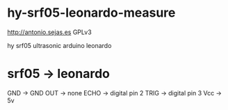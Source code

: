 hy-srf05-leonardo-measure
=========================
http://antonio.sejas.es
GPLv3

hy srf05 ultrasonic arduino leonardo

srf05 -> leonardo
=================
GND -> GND
OUT -> none
ECHO -> digital pin 2
TRIG -> digital pin 3
Vcc -> 5v

